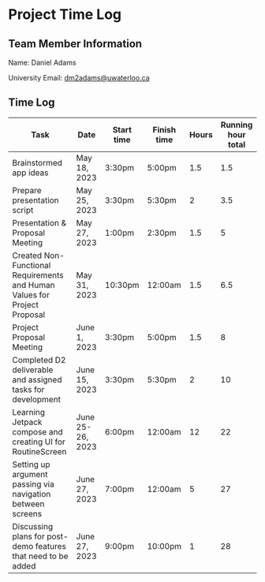 # Project Time Log

## Team Member Information

Name: Daniel Adams

University Email: <dm2adams@uwaterloo.ca>

## Time Log

| Task                                                          | Date         | Start time | Finish time | Hours | Running hour total |
| ------------------------------------------------------------- | ------------ | ---------- | ----------- | ----- | ------------------ |
| Brainstormed app ideas                                        | May 18, 2023 | 3:30pm     | 5:00pm      | 1.5   | 1.5                |
| Prepare presentation script                                   | May 25, 2023 | 3:30pm     | 5:30pm      | 2     | 3.5                |
| Presentation & Proposal Meeting                               | May 27, 2023 | 1:00pm     | 2:30pm      | 1.5   | 5                  |
| Created Non-Functional Requirements and Human Values for Project Proposal                           | May 31, 2023 | 10:30pm    | 12:00am     | 1.5   | 6.5                |
| Project Proposal Meeting                                      | June 1, 2023 | 3:30pm      | 5:00pm      | 1.5   | 8                  |
| Completed D2 deliverable and assigned tasks for development   | June 15, 2023 | 3:30pm     | 5:30pm      | 2   | 10                  |
| Learning Jetpack compose and creating UI for RoutineScreen    | June 25-26, 2023 | 6:00pm  | 12:00am     | 12  | 22                  |
| Setting up argument passing via navigation between screens    | June 27, 2023 | 7:00pm     | 12:00am      | 5  | 27                  |
| Discussing plans for post-demo features that need to be added | June 27, 2023 | 9:00pm     | 10:00pm      | 1  | 28                  |
